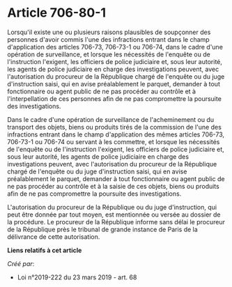 # Article 706-80-1

Lorsqu'il existe une ou plusieurs raisons plausibles de soupçonner des personnes d'avoir commis l'une des infractions entrant
dans le champ d'application des articles 706-73, 706-73-1 ou 706-74, dans le cadre d'une opération de surveillance, et
lorsque les nécessités de l'enquête ou de l'instruction l'exigent, les officiers de police judiciaire et, sous leur autorité,
les agents de police judiciaire en charge des investigations peuvent, avec l'autorisation du procureur de la République
chargé de l'enquête ou du juge d'instruction saisi, qui en avise préalablement le parquet, demander à tout fonctionnaire ou
agent public de ne pas procéder au contrôle et à l'interpellation de ces personnes afin de ne pas compromettre la poursuite
des investigations.

Dans le cadre d'une opération de surveillance de l'acheminement ou du transport des objets, biens ou produits tirés de la
commission de l'une des infractions entrant dans le champ d'application des mêmes articles 706-73, 706-73-1 ou 706-74 ou
servant à les commettre, et lorsque les nécessités de l'enquête ou de l'instruction l'exigent, les officiers de police
judiciaire et, sous leur autorité, les agents de police judiciaire en charge des investigations peuvent, avec l'autorisation
du procureur de la République chargé de l'enquête ou du juge d'instruction saisi, qui en avise préalablement le parquet,
demander à tout fonctionnaire ou agent public de ne pas procéder au contrôle et à la saisie de ces objets, biens ou produits
afin de ne pas compromettre la poursuite des investigations.

L'autorisation du procureur de la République ou du juge d'instruction, qui peut être donnée par tout moyen, est mentionnée ou
versée au dossier de la procédure. Le procureur de la République informe sans délai le procureur de la République près le
tribunal de grande instance de Paris de la délivrance de cette autorisation.

**Liens relatifs à cet article**

_Créé par_:

  - Loi n°2019-222 du 23 mars 2019 - art. 68
